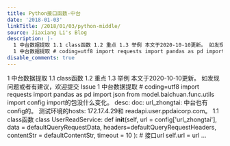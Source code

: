 ```yaml
---
title: Python接口函数-中台
date: '2018-01-03'
linkTitle: /2018/01/03/python-middle/
source: Jiaxiang Li's Blog
description: |-
  1 中台数据提取 1.1 class函数 1.2 重点 1.3 举例 本文于2020-10-10更新。 如发现问题或者有建议，欢迎提交 Issue
  1 中台数据提取 # coding=utf8 import requests import pandas as pd import json from model.baichuan.func.utils import config import的包没什么变化。 desc: doc: url_zhongtai: 中台也有config的。 测试环境的hosts: 172.17.4.29和 readapi.user.ppdaicorp.com。 1.1 class函数 class UserReadService: def __init__(self, url = config[&#39;url_zhongtai&#39;], data = defaultQueryRequestData, headers=defaultQueryRequestHeaders, contentStr = defaultContentStr, timeout = 10 ): # 接口url self.url = url ...
disable_comments: true
---
```

1 中台数据提取 1.1 class函数 1.2 重点 1.3 举例 本文于2020-10-10更新。 如发现问题或者有建议，欢迎提交 Issue
1 中台数据提取 # coding=utf8 import requests import pandas as pd import json from model.baichuan.func.utils import config import的包没什么变化。 desc: doc: url_zhongtai: 中台也有config的。 测试环境的hosts: 172.17.4.29和 readapi.user.ppdaicorp.com。 1.1 class函数 class UserReadService: def __init__(self, url = config[&#39;url_zhongtai&#39;], data = defaultQueryRequestData, headers=defaultQueryRequestHeaders, contentStr = defaultContentStr, timeout = 10 ): # 接口url self.url = url ...